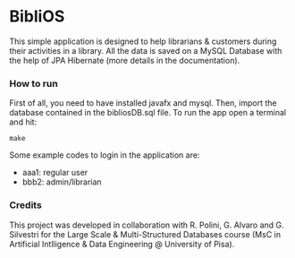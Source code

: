 # BibliOS

This simple application is designed to help librarians & customers during their activities in a library. All the data is saved on a MySQL Database with the help of JPA Hibernate (more details in the documentation).

### How to run ###
First of all, you need to have installed javafx and mysql. Then, import the database contained in the bibliosDB.sql file. To run the app open a terminal and hit:
```shell
make
```
Some example codes to login in the application are:
* aaa1: regular user
* bbb2: admin/librarian

### Credits ###
This project was developed in collaboration with R. Polini, G. Alvaro and G. Silvestri for the Large Scale & Multi-Structured Databases course (MsC in Artificial Intlligence & Data Engineering @ University of Pisa).
